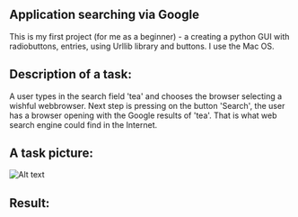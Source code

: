 Application searching via Google
---
This is my first project (for me as a beginner) - a creating a python GUI with radiobuttons, entries, using Urllib library and buttons.
I use the Mac OS.

Description of a task:
---
A user types in the search field 'tea' and chooses the browser selecting a wishful webbrowser. 
Next step is pressing on the button 'Search', the user has a browser opening with the Google results of 'tea'. That is what web search engine could find in the Internet.

A task picture:
--
![Alt text](https://github.com/annaxarkhipova/Python/blob/master/hBCoOBEjD94.png)

Result:
--


